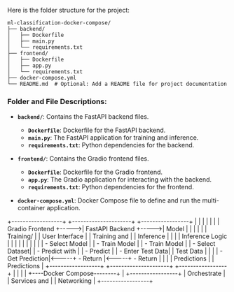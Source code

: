 Here is the folder structure for the project:

```
ml-classification-docker-compose/
├── backend/
│   ├── Dockerfile
│   ├── main.py
│   └── requirements.txt
├── frontend/
│   ├── Dockerfile
│   ├── app.py
│   └── requirements.txt
├── docker-compose.yml
└── README.md  # Optional: Add a README file for project documentation
```

### Folder and File Descriptions:

- **`backend/`**: Contains the FastAPI backend files.
  - **`Dockerfile`**: Dockerfile for the FastAPI backend.
  - **`main.py`**: The FastAPI application for training and inference.
  - **`requirements.txt`**: Python dependencies for the backend.

- **`frontend/`**: Contains the Gradio frontend files.
  - **`Dockerfile`**: Dockerfile for the Gradio frontend.
  - **`app.py`**: The Gradio application for interacting with the backend.
  - **`requirements.txt`**: Python dependencies for the frontend.

- **`docker-compose.yml`**: Docker Compose file to define and run the multi-container application.


+------------------+      +---------------------+      +-----------------+
|                  |      |                     |      |                 |
| Gradio Frontend  +----->| FastAPI Backend     +----->|    Model        |
|                  |      |                     |      |  Training/      |
|  User Interface  |      |  Training and       |      |  Inference      |
|                  |      |  Inference Logic    |      |                 |
|                  |      |                     |      |                 |
|  - Select Model  |      |  - Train Model      |      |  - Train Model  |
|  - Select Dataset|      |  - Predict with     |      |  - Predict      |
|  - Enter Test Data|     |    Test Data        |      |                 |
|  - Get Prediction|<-----+  - Return           |<-----+  - Return       |
|                  |      |    Predictions      |      |    Predictions  |
+------------------+      +---------------------+      +-----------------+
         |                         |
         |                         |
         +----Docker Compose--------+
                   |
          +-----------------+
          |    Orchestrate  |
          |   Services and  |
          |    Networking   |
          +-----------------+
